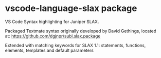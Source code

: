 # vscode-language-slax package

VS Code Syntax highlighting for Juniper SLAX. 

Packaged Textmate syntax originally developed by David Gethings, located at: https://github.com/dgjnpr/subl.slax.package

Extended with matching keywords for SLAX 1.1: statements, functions, elements, templates and default parameters

